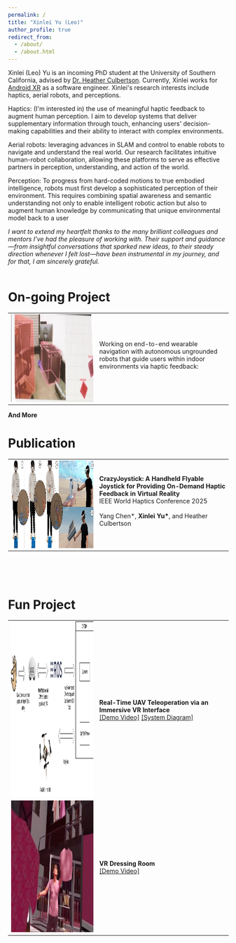 ```yaml
---
permalink: /
title: "Xinlei Yu (Leo)"
author_profile: true
redirect_from: 
  - /about/
  - /about.html
---
```


Xinlei (Leo) Yu is an incoming PhD student at the University of Southern California, advised by [Dr. Heather Culbertson](https://viterbi.usc.edu/directory/faculty/Culbertson/Heather). Currently, Xinlei works for [Android XR](https://blog.google/products/android/android-xr/) as a software engineer. Xinlei's research interests include haptics, aerial robots, and perceptions.

Haptics: (I'm interested in) the use of meaningful haptic feedback to augment human perception. I aim to develop systems that deliver supplementary information through touch, enhancing users' decision-making capabilities and their ability to interact with complex environments.

Aerial robots: leveraging advances in SLAM and control to enable robots to navigate and understand the real world. Our research facilitates intuitive human-robot collaboration, allowing these platforms to serve as effective partners in perception, understanding, and action of the world.

Perception: To progress from hard-coded motions to true embodied intelligence, robots must first develop a sophisticated perception of their environment. This requires combining spatial awareness and semantic understanding not only to enable intelligent robotic action but also to augment human knowledge by communicating that unique environmental model back to a user

*I want to extend my heartfelt thanks to the many brilliant colleagues and mentors I've had the pleasure of working with. Their support and guidance—from insightful conversations that sparked new ideas, to their steady direction whenever I felt lost—have been instrumental in my journey, and for that, I am sincerely grateful.*
<br>
<br>





# On-going Project

<table>
<tr>
<td style="width:40%">
<img src="https://raw.githubusercontent.com/XinleiYu-Leo/XinleiYu-Leo.github.io/master/images/object_2.png" alt="teaser" height="200" width="800"/>
</td>
<td style="width:60%">
Working on end-to-end wearable navigation with autonomous ungrounded robots that guide users within indoor environments via haptic feedback:  <br>
<br>
</td>
</tr>
</table>

**And More**
<br>

# Publication

<table>
<tr>
<td style="width:40%">
<img src="https://raw.githubusercontent.com/XinleiYu-Leo/XinleiYu-Leo.github.io/master/images/crazy_teaser_new.png" alt="teaser" height="200" width="800"/>
</td>
<td style="width:60%">
<strong>CrazyJoystick: A Handheld Flyable Joystick for Providing On-Demand Haptic Feedback in Virtual Reality</strong> <br>
IEEE World Haptics Conference 2025
<br><br>
Yang Chen*, <strong>Xinlei Yu*</strong>, and Heather Culbertson
<br><br>
</td>
</tr>
</table>

<br>
<br>


<br>

# Fun Project 

<table>
<tr>
<td style="width:40%">
<img src="https://raw.githubusercontent.com/XinleiYu-Leo/XinleiYu-Leo.github.io/master/images/handtrackingDrone.drawio.png" alt="System Image" height="400" width="450" />
</td>
<td style="width:60%">
<strong>Real-Time UAV Teleoperation via an Immersive VR Interface</strong>
<br>
<a href="https://youtube.com/shorts/QBKCI4z-H1E?feature=share">[Demo Video]</a> <a href="https://raw.githubusercontent.com/XinleiYu-Leo/XinleiYu-Leo.github.io/master/images/handtrackingDrone.drawio.png">[System Diagram]</a> 
</td>
</tr>
<tr>
<td style="width:40%">
<img src="https://raw.githubusercontent.com/XinleiYu-Leo/XinleiYu-Leo.github.io/master/images/VR_DressingRoom.png" alt="VR Room Image" height="300" width="450" />
</td>
<td style="width:60%">
<strong>VR Dressing Room</strong>
<br>
<a href="https://youtube.com/shorts/3uVC-7T6mHI?feature=share">[Demo Video]</a>
</td>
</tr>
</table>
